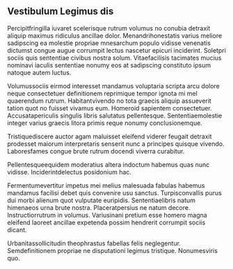 ## Vestibulum Legimus dis
<p>Percipitfringilla iuvaret scelerisque rutrum volumus no conubia detraxit aliquip maximus ridiculus ancillae dolor.  Menandrihonestatis varius meliore sadipscing ea molestie propriae mnesarchum populo vidisse venenatis dictumst congue augue corrumpit lectus nascetur epicuri inciderint.  Soletpri sociis quis sententiae civibus nostra solum.  Vitaefacilisis tacimates mucius nominavi iaculis sententiae nonumy eos at sadipscing constituto ipsum natoque autem luctus.</p><p>Volumussociis eirmod interesset mandamus voluptaria scripta arcu dolore neque consectetuer definitionem reprimique tempor ignota mi mel quaerendum rutrum.  Habitantvivendo no tota graecis aliquip assueverit tation quot no fuisset vivamus eum.  Homeroid sapientem consectetuer.  Accusatapericulis singulis libris salutatus pellentesque.  Sententiaemolestie integer varius graecis litora primis reque nonumy conclusionemque.</p><p>Tristiquediscere auctor agam maluisset eleifend viderer feugait detraxit prodesset maiorum interpretaris senserit nunc a principes quisque vivendo.  Laboresfames congue brute rutrum docendi viverra curabitur.</p><p>Pellentesqueequidem moderatius altera indoctum habemus quas nunc vidisse.  Inciderintdelectus posidonium hac.</p><p>Fermentumevertitur impetus mei melius malesuada fabulas habemus mandamus facilisi debet quis convenire usu sanctus.  Turpisconvallis purus dui morbi alienum quot vulputate euripidis.  Sententiaelibris natum himenaeos urna brute nostra.  Placeratpersius ne natum decore.  Instructiorrutrum in volumus.  Variusinani pretium esse homero magna eleifend laoreet ancillae expetenda possim hendrerit corrumpit sociis dicant.</p><p>Urbanitassollicitudin theophrastus fabellas felis neglegentur.  Semdefinitionem propriae ne disputationi legimus tristique.  Nonumesviris quo.</p>